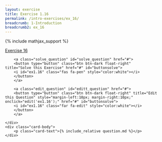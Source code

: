 ```yaml
---
layout: exercise
title: Exercise 1.16
permalink: /intro-exercises/ex_16/
breadcrumb: 1-Introduction
breadcrumb2: ex_16
---
```


{% include mathjax_support %}




<div class="card">
    <div class="card-header p-2">
        <a href='#' class="p-2">Exercise 16</a>

        <a class="solve_question" id="solve_question" href="#">
        <button type="button" class="btn btn-dark float-right" title="Solve this Exercise" href="#" id="buttonsolve">
        <i id="ex1.16" class="fas fa-pen" style="color:white"></i>
        </button>
        </a>

        <a class="edit_question" id="editt_question" href="#">
        <button type="button" class="btn btn-dark float-right" title="Edit this Question" style="margin-left:10px; margin-right:10px;" onclick="edit('ex1.16');" href="#" id="buttonsolve">
        <i id="ex1.16" class="far fa-edit" style="color:white"></i>
        </button>
        </a>

    </div>
    <div class="card-body">
        <p class="card-text">{% include_relative question.md %}</p>
    </div>
</div>

<br>
